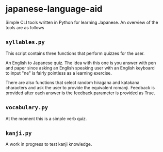 # japanese-language-aid

Simple CLI tools written in Python for learning Japanese. An overview of the tools are as follows

## `syllables.py`

This script contains three functions that perform quizzes for the user.

An English to Japanese quiz. The idea with this one is you answer with pen and paper since asking an English speaking user with an English keyboard to input "ne" is fairly pointless as a learning exercise.

There are also functions that select random hiragana and katakana characters and ask the user to provide the equivalent romanji. Feedback is provided after each answer is the feedback parameter is provided as True.

## `vocabulary.py`

At the moment this is a simple verb quiz.

## `kanji.py`

A work in progress to test kanji knowledge.
